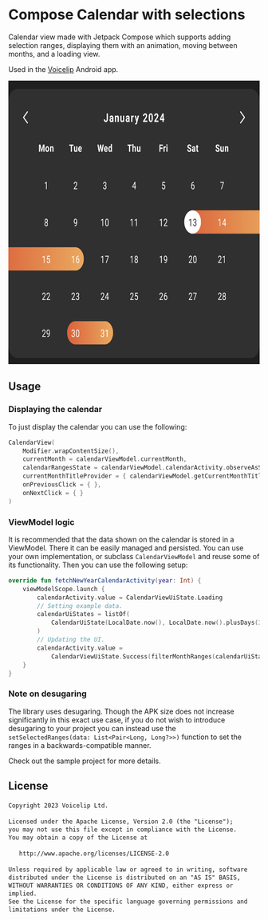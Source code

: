 # Compose Calendar with selections

Calendar view made with Jetpack Compose which supports adding selection ranges, displaying them with an animation, moving between months, and a loading view.

Used in the [Voicelip](https://play.google.com/store/apps/details?id=com.voicelip) Android app.

<img src='preview.jpg' width='700' height='567'>
<!-- ![image](preview.jpg) -->

## Usage

### Displaying the calendar

To just display the calendar you can use the following:

```kotlin
CalendarView(
    Modifier.wrapContentSize(),
    currentMonth = calendarViewModel.currentMonth,
    calendarRangesState = calendarViewModel.calendarActivity.observeAsState(),
    currentMonthTitleProvider = { calendarViewModel.getCurrentMonthTitle() },
    onPreviousClick = { },
    onNextClick = { }
)
```

### ViewModel logic

It is recommended that the data shown on the calendar is stored in a ViewModel. There it can be easily managed and persisted. You can use your own implementation, or subclass `CalendarViewModel` and reuse some of its functionality. Then you can use the following setup:

```kotlin
override fun fetchNewYearCalendarActivity(year: Int) {
    viewModelScope.launch {
        calendarActivity.value = CalendarViewUiState.Loading
        // Setting example data.
        calendarUiStates = listOf(
            CalendarUiState(LocalDate.now(), LocalDate.now().plusDays(3))
        )
        // Updating the UI.
        calendarActivity.value = 
            CalendarViewUiState.Success(filterMonthRanges(calendarUiStates, currentMonth.value.yearMonth))
    }
}
```

### Note on desugaring

The library uses desugaring. Though the APK size does not increase significantly in this exact use case, if you do not wish to introduce desugaring to your project you can instead use the `setSelectedRanges(data: List<Pair<Long, Long?>>)` function to set the ranges in a backwards-compatible manner.

Check out the sample project for more details.

## License

    Copyright 2023 Voicelip Ltd.

    Licensed under the Apache License, Version 2.0 (the "License");
    you may not use this file except in compliance with the License.
    You may obtain a copy of the License at

       http://www.apache.org/licenses/LICENSE-2.0

    Unless required by applicable law or agreed to in writing, software
    distributed under the License is distributed on an "AS IS" BASIS,
    WITHOUT WARRANTIES OR CONDITIONS OF ANY KIND, either express or implied.
    See the License for the specific language governing permissions and
    limitations under the License.
